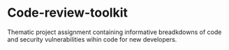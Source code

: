 # Code-review-toolkit
Thematic project assignment
containing informative breadkdowns of code and security vulnerabilities wihin code for new developers.

